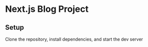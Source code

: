 # Next.js Blog Project

## Setup

Clone the repository, install dependencies, and start the dev server


<!-- ssr and ssg -->
<!-- generate static params -->
<!-- meta data -->